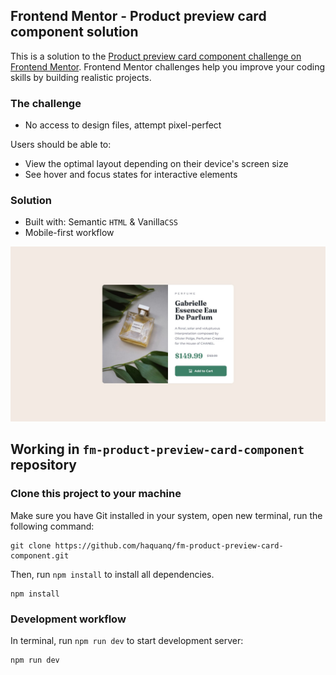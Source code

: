 ## Frontend Mentor - Product preview card component solution

This is a solution to the [Product preview card component challenge on Frontend Mentor](https://www.frontendmentor.io/challenges/product-preview-card-component-GO7UmttRfa).
Frontend Mentor challenges help you improve your coding skills by building realistic projects.

### The challenge

- No access to design files, attempt pixel-perfect

Users should be able to:

- View the optimal layout depending on their device's screen size
- See hover and focus states for interactive elements

### Solution

- Built with: Semantic `HTML` & Vanilla`CSS`
- Mobile-first workflow

![](./.docs/design/desktop-design.jpg)

## Working in `fm-product-preview-card-component` repository

### Clone this project to your machine

Make sure you have Git installed in your system, open new terminal, run the following command:

```
git clone https://github.com/haquanq/fm-product-preview-card-component.git
```

Then, run `npm install` to install all dependencies.

```
npm install
```

### Development workflow

In terminal, run `npm run dev` to start development server:

```
npm run dev
```

